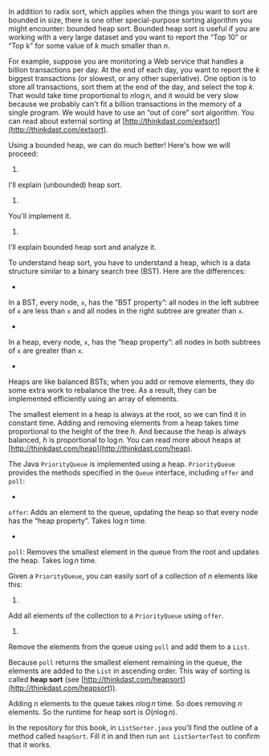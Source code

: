 In addition to radix sort, which applies when the things you want to sort are bounded in size, there is one other special-purpose sorting algorithm you might encounter: bounded heap sort. Bounded heap sort is useful if you are working with a very large dataset and you want to report the “Top 10” or “Top k” for some value of $k$ much smaller than $n$.

For example, suppose you are monitoring a Web service that handles a billion transactions per day. At the end of each day, you want to report the $k$ biggest transactions (or slowest, or any other superlative). One option is to store all transactions, sort them at the end of the day, and select the top $k$. That would take time proportional to $n \log n$, and it would be very slow because we probably can't fit a billion transactions in the memory of a single program. We would have to use an “out of core” sort algorithm. You can read about external sorting at [http://thinkdast.com/extsort](http://thinkdast.com/extsort).


Using a bounded heap, we can do much better! Here's how we will proceed:



1. 
I'll explain (unbounded) heap sort.

1. 
You'll implement it.

1. 
I'll explain bounded heap sort and analyze it.



To understand heap sort, you have to understand a heap, which is a data structure similar to a binary search tree (BST). Here are the differences:



* 
In a BST, every node, `x`, has the “BST property”: all nodes
in the left subtree of `x` are less than `x` and all
nodes in the right subtree are greater than `x`.

* 
In a heap, every node, `x`, has the “heap property”: all
nodes in both subtrees of `x` are greater than `x`.

* 
Heaps are like balanced BSTs; when you add or remove elements, they
do some extra work to rebalance the tree.  As a result, they can
be implemented efficiently using an array of elements.


The smallest element in a heap is always at the root, so we can find it in constant time. Adding and removing elements from a heap takes time proportional to the height of the tree $h$. And because the heap is always balanced, $h$ is proportional to $\log n$.  You can read more about heaps at [http://thinkdast.com/heap](http://thinkdast.com/heap).


The Java `PriorityQueue` is implemented using a heap. `PriorityQueue` provides the methods specified in the `Queue` interface, including `offer` and `poll`:



* 
`offer`: Adds an element to the queue, updating the heap so
that every node has the “heap property”. Takes $\log n$ time.

* 
`poll`: Removes the smallest element in the queue from the root
and updates the heap. Takes $\log n$ time.


Given a `PriorityQueue`, you can easily sort of a collection of $n$ elements like this:



1. 
Add all elements of the collection to a `PriorityQueue` using
`offer`.

1. 
Remove the elements from the queue using `poll` and add them to
a `List`.


Because `poll` returns the smallest element remaining in the queue, the elements are added to the `List` in ascending order. This way of sorting is called **heap sort** (see [http://thinkdast.com/heapsort](http://thinkdast.com/heapsort)).


Adding $n$ elements to the queue takes $n \log n$ time. So does removing $n$ elements. So the runtime for heap sort is $O(n \log n)$.


In the repository for this book, in `ListSorter.java` you'll find the outline of a method called `heapSort`. Fill it in and then run `ant ListSorterTest` to confirm that it works.